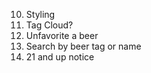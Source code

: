 <!-- 1. Add form to add RetailerBeer on Beer Show page -->
<!-- 2. Add the ability for a retailer to add their own beers / breweries -->
<!-- 3. Add session logic to the following:
-Brewery Show Page (Edit / Add new beer)
-Retailer Show Page (Edit)
-Beer Show Page (Edit for Breweries, Add to Tap for retailers) -->
<!-- 4. Brewery users to claim non-owned breweries.  -->
<!-- 5. Anybody can edit a brewery unless it is claimed -->
<!-- 6. Error messages -->
<!-- 7. Add Tags model
8. Associate tags with beers (N:N), allow users to add tags to beers.  -->
<!-- 9. Validations -->
10. Styling
11. Tag Cloud?
12. Unfavorite a beer
13. Search by beer tag or name
14. 21 and up notice
<!-- 14. Add my notes to a favorited beer -->
<!-- 14. Change user account creation buttons to radio buttons -->
